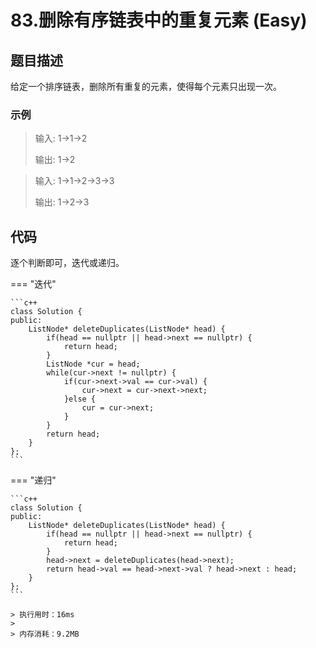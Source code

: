 # 83.删除有序链表中的重复元素 (Easy)

## 题目描述

给定一个排序链表，删除所有重复的元素，使得每个元素只出现一次。

### 示例

> 输入: 1->1->2
> 
> 输出: 1->2

> 输入: 1->1->2->3->3
> 
> 输出: 1->2->3

## 代码

逐个判断即可，迭代或递归。

=== "迭代"

    ```c++
    class Solution {
    public:
        ListNode* deleteDuplicates(ListNode* head) {
            if(head == nullptr || head->next == nullptr) {
                return head;
            }
            ListNode *cur = head;
            while(cur->next != nullptr) {
                if(cur->next->val == cur->val) {
                    cur->next = cur->next->next;
                }else {
                    cur = cur->next;
                }
            }
            return head;
        }
    };
    ```
    
=== "递归"

    ```c++
    class Solution {
    public:
        ListNode* deleteDuplicates(ListNode* head) {
            if(head == nullptr || head->next == nullptr) {
                return head;
            }
            head->next = deleteDuplicates(head->next);
            return head->val == head->next->val ? head->next : head;
        }
    };
    ```
    
    > 执行用时：16ms
    >
    > 内存消耗：9.2MB